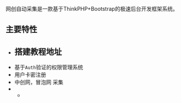 网创自动采集是一款基于ThinkPHP+Bootstrap的极速后台开发框架系统。


## 主要特性

* 搭建教程地址
    - 
* 基于`Auth`验证的权限管理系统
* 用户卡密注册
* 中创网，冒泡网 采集
* 
    * 
